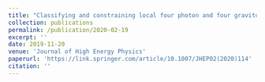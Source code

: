 ```yaml
---
title: "Classifying and constraining local four photon and four graviton S-matrices"
collection: publications
permalink: /publication/2020-02-19
excerpt: ''
date: 2019-11-20
venue: 'Journal of High Energy Physics'
paperurl: 'https://link.springer.com/article/10.1007/JHEP02(2020)114'
citation: ''
---
```

